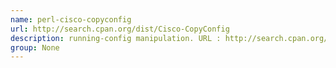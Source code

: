 ```yaml
---
name: perl-cisco-copyconfig
url: http://search.cpan.org/dist/Cisco-CopyConfig
description: running-config manipulation. URL : http://search.cpan.org/dist/Cisco-CopyConfig Groups : None
group: None
---
```

